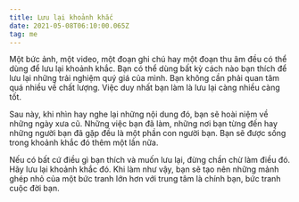 ```yaml
---
title: Lưu lại khoảnh khắc
date: 2021-05-08T06:10:00.065Z
tag: me
---
```

Một bức ảnh, một video, một đoạn ghi chú hay một đoạn thu âm đều có thể dùng để lưu lại khoảnh khắc. Bạn có thể dùng bất kỳ cách nào bạn thích để lưu lại những trải nghiệm quý giá của mình. Bạn không cần phải quan tâm quá nhiều về chất lượng. Việc duy nhất bạn làm là lưu lại càng nhiều càng tốt.

Sau này, khi nhìn hay nghe lại những nội dung đó, bạn sẽ hoài niệm về những ngày xưa cũ. Những việc bạn đã làm, những nơi bạn từng đến hay những người bạn đã gặp đều là một phần con người bạn. Bạn sẽ được sống trong khoảnh khắc đó thêm một lần nữa.

Nếu có bất cứ điều gì bạn thích và muốn lưu lại, đừng chần chừ làm điều đó. Hãy lưu lại khoảnh khắc đó. Khi làm như vậy, bạn sẽ tạo nên những mảnh ghép nhỏ của một bức tranh lớn hơn với trung tâm là chính bạn, bức tranh cuộc đời bạn.